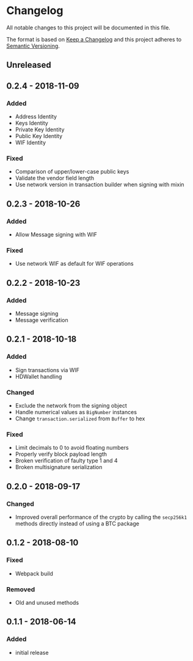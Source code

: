# Changelog

All notable changes to this project will be documented in this file.

The format is based on [Keep a Changelog](http://keepachangelog.com/en/1.0.0/)
and this project adheres to [Semantic Versioning](http://semver.org/spec/v2.0.0.html).

## Unreleased

## 0.2.4 - 2018-11-09

### Added

- Address Identity
- Keys Identity
- Private Key Identity
- Public Key Identity
- WIF Identity

### Fixed

- Comparison of upper/lower-case public keys
- Validate the vendor field length
- Use network version in transaction builder when signing with mixin

## 0.2.3 - 2018-10-26

### Added

- Allow Message signing with WIF

### Fixed

- Use network WIF as default for WIF operations

## 0.2.2 - 2018-10-23

### Added

- Message signing
- Message verification

## 0.2.1 - 2018-10-18

### Added

- Sign transactions via WIF
- HDWallet handling

### Changed

- Exclude the network from the signing object
- Handle numerical values as `BigNumber` instances
- Change `transaction.serialized` from `Buffer` to hex

### Fixed

- Limit decimals to 0 to avoid floating numbers
- Properly verify block payload length
- Broken verification of faulty type 1 and 4
- Broken multisignature serialization

## 0.2.0 - 2018-09-17

### Changed

- Improved overall performance of the crypto by calling the `secp256k1` methods directly instead of using a BTC package

## 0.1.2 - 2018-08-10

### Fixed

- Webpack build

### Removed

- Old and unused methods

## 0.1.1 - 2018-06-14

### Added

- initial release
